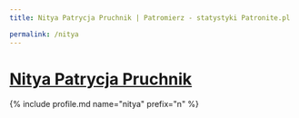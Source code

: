 ```yaml
---
title: Nitya Patrycja Pruchnik | Patromierz - statystyki Patronite.pl

permalink: /nitya
---
```


# [Nitya Patrycja Pruchnik](https://patronite.pl/nitya)

{% include profile.md name="nitya" prefix="n" %}
